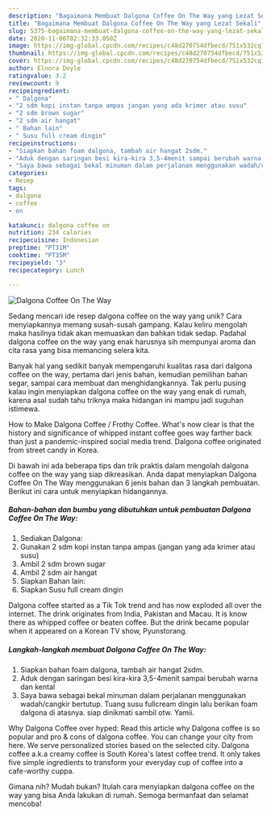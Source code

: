 ```yaml
---
description: "Bagaimana Membuat Dalgona Coffee On The Way yang Lezat Sekali"
title: "Bagaimana Membuat Dalgona Coffee On The Way yang Lezat Sekali"
slug: 5375-bagaimana-membuat-dalgona-coffee-on-the-way-yang-lezat-sekali
date: 2020-11-06T02:32:33.050Z
image: https://img-global.cpcdn.com/recipes/c48d270754dfbecd/751x532cq70/dalgona-coffee-on-the-way-foto-resep-utama.jpg
thumbnail: https://img-global.cpcdn.com/recipes/c48d270754dfbecd/751x532cq70/dalgona-coffee-on-the-way-foto-resep-utama.jpg
cover: https://img-global.cpcdn.com/recipes/c48d270754dfbecd/751x532cq70/dalgona-coffee-on-the-way-foto-resep-utama.jpg
author: Elnora Doyle
ratingvalue: 3.2
reviewcount: 9
recipeingredient:
- " Dalgona"
- "2 sdm kopi instan tanpa ampas jangan yang ada krimer atau susu"
- "2 sdm brown sugar"
- "2 sdm air hangat"
- " Bahan lain"
- " Susu full cream dingin"
recipeinstructions:
- "Siapkan bahan foam dalgona, tambah air hangat 2sdm."
- "Aduk dengan saringan besi kira-kira 3,5-4menit sampai berubah warna dan kental"
- "Saya bawa sebagai bekal minuman dalam perjalanan menggunakan wadah/cangkir bertutup. Tuang susu fullcream dingin lalu berikan foam dalgona di atasnya. siap dinikmati sambil otw. Yamii."
categories:
- Resep
tags:
- dalgona
- coffee
- on

katakunci: dalgona coffee on 
nutrition: 234 calories
recipecuisine: Indonesian
preptime: "PT31M"
cooktime: "PT35M"
recipeyield: "3"
recipecategory: Lunch

---
```



![Dalgona Coffee On The Way](https://img-global.cpcdn.com/recipes/c48d270754dfbecd/751x532cq70/dalgona-coffee-on-the-way-foto-resep-utama.jpg)

Sedang mencari ide resep dalgona coffee on the way yang unik? Cara menyiapkannya memang susah-susah gampang. Kalau keliru mengolah maka hasilnya tidak akan memuaskan dan bahkan tidak sedap. Padahal dalgona coffee on the way yang enak harusnya sih mempunyai aroma dan cita rasa yang bisa memancing selera kita.

Banyak hal yang sedikit banyak mempengaruhi kualitas rasa dari dalgona coffee on the way, pertama dari jenis bahan, kemudian pemilihan bahan segar, sampai cara membuat dan menghidangkannya. Tak perlu pusing kalau ingin menyiapkan dalgona coffee on the way yang enak di rumah, karena asal sudah tahu triknya maka hidangan ini mampu jadi suguhan istimewa.

How to Make Dalgona Coffee / Frothy Coffee. What&#39;s now clear is that the history and significance of whipped instant coffee goes way farther back than just a pandemic-inspired social media trend. Dalgona coffee originated from street candy in Korea.


Di bawah ini ada beberapa tips dan trik praktis dalam mengolah dalgona coffee on the way yang siap dikreasikan. Anda dapat menyiapkan Dalgona Coffee On The Way menggunakan 6 jenis bahan dan 3 langkah pembuatan. Berikut ini cara untuk menyiapkan hidangannya.

<!--inarticleads1-->

##### Bahan-bahan dan bumbu yang dibutuhkan untuk pembuatan Dalgona Coffee On The Way:

1. Sediakan  Dalgona:
1. Gunakan 2 sdm kopi instan tanpa ampas (jangan yang ada krimer atau susu)
1. Ambil 2 sdm brown sugar
1. Ambil 2 sdm air hangat
1. Siapkan  Bahan lain:
1. Siapkan  Susu full cream dingin


Dalgona coffee started as a Tik Tok trend and has now exploded all over the internet. The drink originates from India, Pakistan and Macau. It is know there as whipped coffee or beaten coffee. But the drink became popular when it appeared on a Korean TV show, Pyunstorang. 

<!--inarticleads2-->

##### Langkah-langkah membuat Dalgona Coffee On The Way:

1. Siapkan bahan foam dalgona, tambah air hangat 2sdm.
1. Aduk dengan saringan besi kira-kira 3,5-4menit sampai berubah warna dan kental
1. Saya bawa sebagai bekal minuman dalam perjalanan menggunakan wadah/cangkir bertutup. Tuang susu fullcream dingin lalu berikan foam dalgona di atasnya. siap dinikmati sambil otw. Yamii.


Why Dalgona Coffee over hyped: Read this article why Dalgona coffee is so popular and pro &amp; cons of dalgona coffee. You can change your city from here. We serve personalized stories based on the selected city. Dalgona coffee a.k.a creamy coffee is South Korea&#39;s latest coffee trend. It only takes five simple ingredients to transform your everyday cup of coffee into a cafe-worthy cuppa. 

Gimana nih? Mudah bukan? Itulah cara menyiapkan dalgona coffee on the way yang bisa Anda lakukan di rumah. Semoga bermanfaat dan selamat mencoba!
